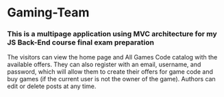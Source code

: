 # Gaming-Team
<h3>This is a multipage application using MVC architecture for my JS Back-End course final exam preparation</h3>
The visitors can view the home page and All Games Code catalog with the available offers. They can also register with an email, username, and password, which will allow them to create their offers for game code and buy games (if the current user is not the owner of the game). Authors can edit or delete posts at any time.
